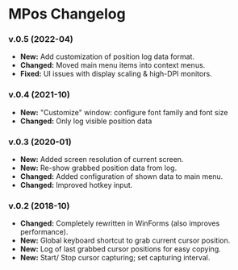 # MPos Changelog

### v.0.5 (2022-04)
- **New:** Add customization of position log data format.
- **Changed:** Moved main menu items into context menus.
- **Fixed:** UI issues with display scaling & high-DPI monitors.

### v.0.4 (2021-10)
- **New:** "Customize" window: configure font family and font size
- **Changed:** Only log visible position data

### v.0.3 (2020-01)
- **New:** Added screen resolution of current screen.
- **New:** Re-show grabbed position data from log.
- **Changed:** Added configuration of shown data to main menu.
- **Changed:** Improved hotkey input.

### v.0.2 (2018-10)
- **Changed:** Completely rewritten in WinForms (also improves performance).
- **New:** Global keyboard shortcut to grab current cursor position.
- **New:** Log of last grabbed cursor positions for easy copying.
- **New:** Start/ Stop cursor capturing; set capturing interval.
